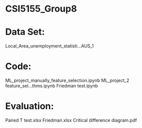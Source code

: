 # CSI5155_Group8

# Data Set: 
Local_Area_unemployment_statisti...AUS_1

# Code: 
ML_project_manually_feature_selection.ipynb
ML_project_2 feature_sel...thms.ipynb
Friedman test.ipynb

# Evaluation:
Paired T test.xlsx
Friedman.xlsx
Critical difference diagram.pdf
